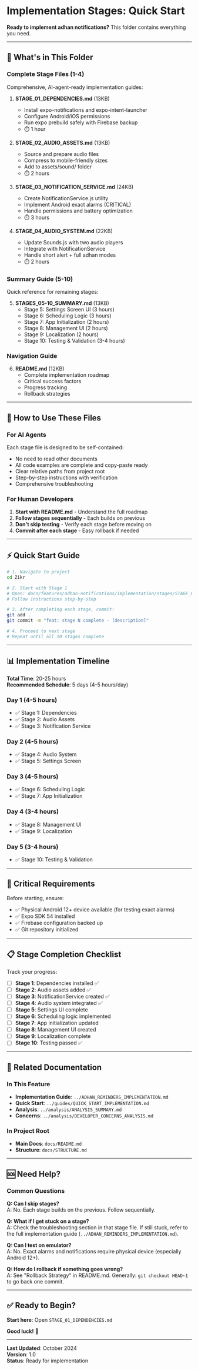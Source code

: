 # Implementation Stages: Quick Start

**Ready to implement adhan notifications?** This folder contains everything you need.

---

## 📂 What's in This Folder

### Complete Stage Files (1-4)
Comprehensive, AI-agent-ready implementation guides:

1. **STAGE_01_DEPENDENCIES.md** (13KB)
   - Install expo-notifications and expo-intent-launcher
   - Configure Android/iOS permissions
   - Run expo prebuild safely with Firebase backup
   - ⏱️ 1 hour

2. **STAGE_02_AUDIO_ASSETS.md** (13KB)
   - Source and prepare audio files
   - Compress to mobile-friendly sizes
   - Add to assets/sound/ folder
   - ⏱️ 2 hours

3. **STAGE_03_NOTIFICATION_SERVICE.md** (24KB)
   - Create NotificationService.js utility
   - Implement Android exact alarms (CRITICAL)
   - Handle permissions and battery optimization
   - ⏱️ 3 hours

4. **STAGE_04_AUDIO_SYSTEM.md** (22KB)
   - Update Sounds.js with two audio players
   - Integrate with NotificationService
   - Handle short alert + full adhan modes
   - ⏱️ 2 hours

### Summary Guide (5-10)
Quick reference for remaining stages:

5. **STAGES_05-10_SUMMARY.md** (13KB)
   - Stage 5: Settings Screen UI (3 hours)
   - Stage 6: Scheduling Logic (3 hours)
   - Stage 7: App Initialization (2 hours)
   - Stage 8: Management UI (2 hours)
   - Stage 9: Localization (2 hours)
   - Stage 10: Testing & Validation (3-4 hours)

### Navigation Guide

6. **README.md** (12KB)
   - Complete implementation roadmap
   - Critical success factors
   - Progress tracking
   - Rollback strategies

---

## 🚀 How to Use These Files

### For AI Agents
Each stage file is designed to be self-contained:
- No need to read other documents
- All code examples are complete and copy-paste ready
- Clear relative paths from project root
- Step-by-step instructions with verification
- Comprehensive troubleshooting

### For Human Developers
1. **Start with README.md** - Understand the full roadmap
2. **Follow stages sequentially** - Each builds on previous
3. **Don't skip testing** - Verify each stage before moving on
4. **Commit after each stage** - Easy rollback if needed

---

## ⚡ Quick Start Guide

```bash
# 1. Navigate to project
cd Zikr

# 2. Start with Stage 1
# Open: docs/features/adhan-notifications/implementation/stages/STAGE_01_DEPENDENCIES.md
# Follow instructions step-by-step

# 3. After completing each stage, commit:
git add .
git commit -m "feat: stage N complete - [description]"

# 4. Proceed to next stage
# Repeat until all 10 stages complete
```

---

## 📊 Implementation Timeline

**Total Time**: 20-25 hours  
**Recommended Schedule**: 5 days (4-5 hours/day)

### Day 1 (4-5 hours)
- ✅ Stage 1: Dependencies
- ✅ Stage 2: Audio Assets  
- ✅ Stage 3: Notification Service

### Day 2 (4-5 hours)
- ✅ Stage 4: Audio System
- ✅ Stage 5: Settings Screen

### Day 3 (4-5 hours)
- ✅ Stage 6: Scheduling Logic
- ✅ Stage 7: App Initialization

### Day 4 (3-4 hours)
- ✅ Stage 8: Management UI
- ✅ Stage 9: Localization

### Day 5 (3-4 hours)
- ✅ Stage 10: Testing & Validation

---

## 🎯 Critical Requirements

Before starting, ensure:
- ✅ Physical Android 12+ device available (for testing exact alarms)
- ✅ Expo SDK 54 installed
- ✅ Firebase configuration backed up
- ✅ Git repository initialized

---

## 📋 Stage Completion Checklist

Track your progress:

- [ ] **Stage 1**: Dependencies installed ✅
- [ ] **Stage 2**: Audio assets added ✅
- [ ] **Stage 3**: NotificationService created ✅
- [ ] **Stage 4**: Audio system integrated ✅
- [ ] **Stage 5**: Settings UI complete
- [ ] **Stage 6**: Scheduling logic implemented
- [ ] **Stage 7**: App initialization updated
- [ ] **Stage 8**: Management UI created
- [ ] **Stage 9**: Localization complete
- [ ] **Stage 10**: Testing passed ✅

---

## 🔗 Related Documentation

### In This Feature
- **Implementation Guide**: `../ADHAN_REMINDERS_IMPLEMENTATION.md`
- **Quick Start**: `../guides/QUICK_START_IMPLEMENTATION.md`
- **Analysis**: `../analysis/ANALYSIS_SUMMARY.md`
- **Concerns**: `../analysis/DEVELOPER_CONCERNS_ANALYSIS.md`

### In Project Root
- **Main Docs**: `docs/README.md`
- **Structure**: `docs/STRUCTURE.md`

---

## 🆘 Need Help?

### Common Questions

**Q: Can I skip stages?**  
A: No. Each stage builds on the previous. Follow sequentially.

**Q: What if I get stuck on a stage?**  
A: Check the troubleshooting section in that stage file. If still stuck, refer to the full implementation guide (`../ADHAN_REMINDERS_IMPLEMENTATION.md`).

**Q: Can I test on emulator?**  
A: No. Exact alarms and notifications require physical device (especially Android 12+).

**Q: How do I rollback if something goes wrong?**  
A: See "Rollback Strategy" in README.md. Generally: `git checkout HEAD~1` to go back one commit.

---

## ✅ Ready to Begin?

**Start here**: Open `STAGE_01_DEPENDENCIES.md`

**Good luck!** 🚀

---

**Last Updated**: October 2024  
**Version**: 1.0  
**Status**: Ready for implementation
